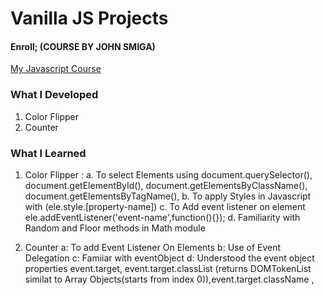 # Vanilla JS Projects

#### Enroll; (COURSE BY JOHN SMIGA)

[My Javascript Course](https://www.udemy.com/course/javascript-tutorial-for-beginners-w/?referralCode=DD9FA6C0D976918D3E1C)



### What I Developed
1. Color Flipper
2. Counter


### What I Learned

1. Color Flipper :
    a.  To select Elements using 
            document.querySelector(),
            document.getElementById(),
            document.getElementsByClassName(),
            document.getElementsByTagName(),
    b.  To apply Styles in Javascript with 
            (ele.style.[property-name])
    c.  To Add event listener on element
            ele.addEventListener('event-name',function(){});
    d.  Familiarity with Random and Floor
            methods in Math module

2. Counter 
    a:  To add Event Listener On Elements
    b:  Use of Event Delegation
    c:  Famiiar with eventObject
    d:  Understood the event object properties
        event.target, event.target.classList (returns DOMTokenList similat to Array Objects(starts from index 0)),event.target.className , 




<!-- 3. Reviews
4. Navbar
5. Sidebar
6. Modal
7. Questions
8. Menu
9. Video
10. Scroll
11. Tabs
12. Countdown Timer
13. Lorem Ipsum
14. Grocery Bud
15. Slider
 -->
